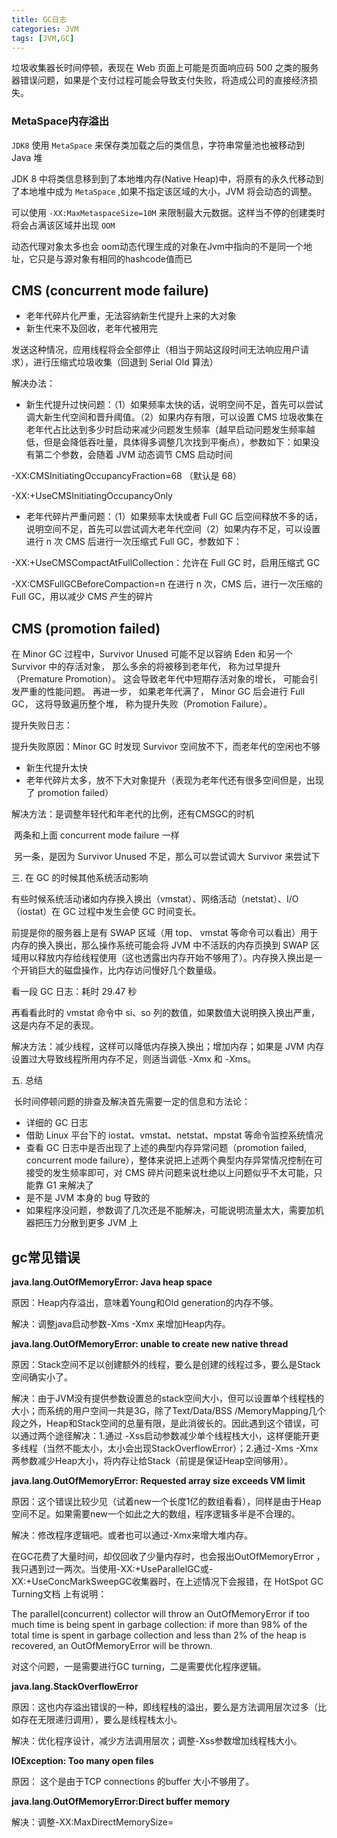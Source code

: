 ```yaml
---
title: GC日志
categories: JVM
tags: [JVM,GC]
---
```


垃圾收集器长时间停顿，表现在 Web 页面上可能是页面响应码 500 之类的服务器错误问题，如果是个支付过程可能会导致支付失败，将造成公司的直接经济损失。

### MetaSpace内存溢出

`JDK8` 使用 `MetaSpace` 来保存类加载之后的类信息，字符串常量池也被移动到 Java 堆

JDK 8 中将类信息移到到了本地堆内存(Native Heap)中，将原有的永久代移动到了本地堆中成为 `MetaSpace` ,如果不指定该区域的大小，JVM 将会动态的调整。

可以使用 `-XX:MaxMetaspaceSize=10M` 来限制最大元数据。这样当不停的创建类时将会占满该区域并出现 `OOM`

动态代理对象太多也会 oom动态代理生成的对象在Jvm中指向的不是同一个地址，它只是与源对象有相同的hashcode值而已

<!--more-->

## CMS (concurrent mode failure)

- 老年代碎片化严重，无法容纳新生代提升上来的大对象
- 新生代来不及回收，老年代被用完

发送这种情况，应用线程将会全部停止（相当于网站这段时间无法响应用户请求），进行压缩式垃圾收集（回退到 Serial Old 算法）

解决办法：

- 新生代提升过快问题：（1）如果频率太快的话，说明空间不足，首先可以尝试调大新生代空间和晋升阈值。（2）如果内存有限，可以设置 CMS 垃圾收集在老年代占比达到多少时启动来减少问题发生频率（越早启动问题发生频率越低，但是会降低吞吐量，具体得多调整几次找到平衡点），参数如下：如果没有第二个参数，会随着 JVM 动态调节 CMS 启动时间

-XX:CMSInitiatingOccupancyFraction=68 （默认是 68）

-XX:+UseCMSInitiatingOccupancyOnly

- 老年代碎片严重问题：（1）如果频率太快或者 Full GC 后空间释放不多的话，说明空间不足，首先可以尝试调大老年代空间（2）如果内存不足，可以设置进行 n 次 CMS 后进行一次压缩式 Full GC，参数如下：

-XX:+UseCMSCompactAtFullCollection：允许在 Full GC 时，启用压缩式 GC

-XX:CMSFullGCBeforeCompaction=n     在进行 n 次，CMS 后，进行一次压缩的 Full GC，用以减少 CMS 产生的碎片

## CMS (promotion failed)

在 Minor GC 过程中，Survivor Unused 可能不足以容纳 Eden 和另一个 Survivor 中的存活对象， 那么多余的将被移到老年代， 称为过早提升（Premature Promotion）。 这会导致老年代中短期存活对象的增长， 可能会引发严重的性能问题。  再进一步， 如果老年代满了， Minor GC 后会进行 Full GC， 这将导致遍历整个堆， 称为提升失败（Promotion Failure）。

提升失败日志：  

提升失败原因：Minor GC 时发现 Survivor 空间放不下，而老年代的空闲也不够

- 新生代提升太快
- 老年代碎片太多，放不下大对象提升（表现为老年代还有很多空间但是，出现了 promotion failed）

解决方法：是调整年轻代和年老代的比例，还有CMSGC的时机

​       两条和上面 concurrent mode failure 一样

​       另一条，是因为 Survivor Unused 不足，那么可以尝试调大 Survivor 来尝试下 

三. 在 GC 的时候其他系统活动影响

有些时候系统活动诸如内存换入换出（vmstat）、网络活动（netstat）、I/O （iostat）在 GC 过程中发生会使 GC 时间变长。

前提是你的服务器上是有 SWAP 区域（用 top、 vmstat 等命令可以看出）用于内存的换入换出，那么操作系统可能会将 JVM 中不活跃的内存页换到 SWAP 区域用以释放内存给线程使用（这也透露出内存开始不够用了）。内存换入换出是一个开销巨大的磁盘操作，比内存访问慢好几个数量级。

看一段 GC 日志：耗时 29.47 秒 

再看看此时的 vmstat 命令中 si、so 列的数值，如果数值大说明换入换出严重，这是内存不足的表现。

解决方法：减少线程，这样可以降低内存换入换出；增加内存；如果是 JVM 内存设置过大导致线程所用内存不足，则适当调低 -Xmx 和 -Xms。

五. 总结

​       长时间停顿问题的排查及解决首先需要一定的信息和方法论：

- 详细的 GC 日志
- 借助 Linux 平台下的 iostat、vmstat、netstat、mpstat 等命令监控系统情况
- 查看 GC 日志中是否出现了上述的典型内存异常问题（promotion failed, concurrent mode failure），整体来说把上述两个典型内存异常情况控制在可接受的发生频率即可，对 CMS 碎片问题来说杜绝以上问题似乎不太可能，只能靠 G1 来解决了
- 是不是 JVM 本身的 bug 导致的
- 如果程序没问题，参数调了几次还是不能解决，可能说明流量太大，需要加机器把压力分散到更多 JVM 上

## gc常见错误

**java.lang.OutOfMemoryError: Java heap space**

原因：Heap内存溢出，意味着Young和Old generation的内存不够。

解决：调整java启动参数-Xms -Xmx 来增加Heap内存。

**java.lang.OutOfMemoryError: unable to create new native thread**

原因：Stack空间不足以创建额外的线程，要么是创建的线程过多，要么是Stack空间确实小了。

解决：由于JVM没有提供参数设置总的stack空间大小，但可以设置单个线程栈的大小；而系统的用户空间一共是3G，除了Text/Data/BSS /MemoryMapping几个段之外，Heap和Stack空间的总量有限，是此消彼长的。因此遇到这个错误，可以通过两个途径解决：1.通过 -Xss启动参数减少单个线程栈大小，这样便能开更多线程（当然不能太小，太小会出现StackOverflowError）；2.通过-Xms -Xmx 两参数减少Heap大小，将内存让给Stack（前提是保证Heap空间够用）。

**java.lang.OutOfMemoryError: Requested array size exceeds VM limit**

原因：这个错误比较少见（试着new一个长度1亿的数组看看），同样是由于Heap空间不足。如果需要new一个如此之大的数组，程序逻辑多半是不合理的。

解决：修改程序逻辑吧。或者也可以通过-Xmx来增大堆内存。

在GC花费了大量时间，却仅回收了少量内存时，也会报出OutOfMemoryError ，我只遇到过一两次。当使用-XX:+UseParallelGC或-XX:+UseConcMarkSweepGC收集器时，在上述情况下会报错，在 HotSpot GC Turning文档 上有说明：

The parallel(concurrent) collector will throw an OutOfMemoryError if too much time is being spent in garbage collection: if more than 98% of the total time is spent in garbage collection and less than 2% of the heap is recovered, an OutOfMemoryError will be thrown.

对这个问题，一是需要进行GC turning，二是需要优化程序逻辑。

**java.lang.StackOverflowError**

原因：这也内存溢出错误的一种，即线程栈的溢出，要么是方法调用层次过多（比如存在无限递归调用），要么是线程栈太小。

解决：优化程序设计，减少方法调用层次；调整-Xss参数增加线程栈大小。

**IOException: Too many open files**

原因： 这个是由于TCP connections 的buffer 大小不够用了。

**java.lang.OutOfMemoryError:Direct buffer memory**

解决：调整-XX:MaxDirectMemorySize=





